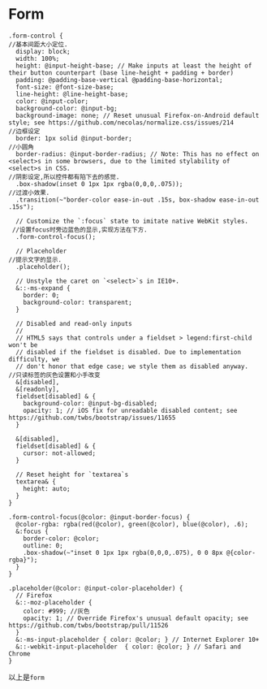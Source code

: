 # Form

    .form-control {
    //基本间距大小定位.
      display: block;
      width: 100%;
      height: @input-height-base; // Make inputs at least the height of their button counterpart (base line-height + padding + border)
      padding: @padding-base-vertical @padding-base-horizontal;
      font-size: @font-size-base;
      line-height: @line-height-base;
      color: @input-color;
      background-color: @input-bg;
      background-image: none; // Reset unusual Firefox-on-Android default style; see https://github.com/necolas/normalize.css/issues/214
    //边框设定  
      border: 1px solid @input-border;
    //小圆角  
      border-radius: @input-border-radius; // Note: This has no effect on <select>s in some browsers, due to the limited stylability of <select>s in CSS.
    //阴影设定,所以控件都有陷下去的感觉.  
      .box-shadow(inset 0 1px 1px rgba(0,0,0,.075));
    //过渡小效果.  
      .transition(~"border-color ease-in-out .15s, box-shadow ease-in-out .15s");
    
      // Customize the `:focus` state to imitate native WebKit styles.
     //设置focus时旁边蓝色的显示,实现方法在下方.
      .form-control-focus();
    
      // Placeholder
    //提示文字的显示. 
      .placeholder();
    
      // Unstyle the caret on `<select>`s in IE10+.
      &::-ms-expand {
        border: 0;
        background-color: transparent;
      }
    
      // Disabled and read-only inputs
      //
      // HTML5 says that controls under a fieldset > legend:first-child won't be
      // disabled if the fieldset is disabled. Due to implementation difficulty, we
      // don't honor that edge case; we style them as disabled anyway.
    //只读标签的灰色设置和小手改变  
      &[disabled],
      &[readonly],
      fieldset[disabled] & {
        background-color: @input-bg-disabled;
        opacity: 1; // iOS fix for unreadable disabled content; see https://github.com/twbs/bootstrap/issues/11655
      }
    
      &[disabled],
      fieldset[disabled] & {
        cursor: not-allowed;
      }
    
      // Reset height for `textarea`s
      textarea& {
        height: auto;
      }
    }
    
    .form-control-focus(@color: @input-border-focus) {
      @color-rgba: rgba(red(@color), green(@color), blue(@color), .6);
      &:focus {
        border-color: @color;
        outline: 0;
        .box-shadow(~"inset 0 1px 1px rgba(0,0,0,.075), 0 0 8px @{color-rgba}");
      }
    }
    
    .placeholder(@color: @input-color-placeholder) {
      // Firefox
      &::-moz-placeholder {
        color: #999; //灰色
        opacity: 1; // Override Firefox's unusual default opacity; see https://github.com/twbs/bootstrap/pull/11526
      }
      &:-ms-input-placeholder { color: @color; } // Internet Explorer 10+
      &::-webkit-input-placeholder  { color: @color; } // Safari and Chrome
    }
    
以上是`form`    
            
    